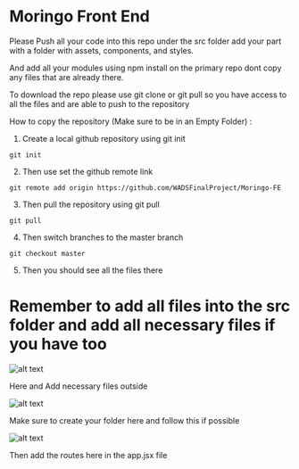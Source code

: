 # Moringo Front End

Please Push all your code into this repo under the src folder
add your part with a folder with assets, components, and styles.

And add all your modules using npm install on the primary repo dont copy any files that are already there.

To download the repo please use git clone or git pull so you have access to all the files and are able to push to the repository

How to copy the repository (Make sure to be in an Empty Folder) :
1. Create a local github repository using git init
```
git init
```
2. Then use set the github remote link
```
git remote add origin https://github.com/WADSFinalProject/Moringo-FE
```
3. Then pull the repository using git pull
```
git pull
```
4. Then switch branches to the master branch
```
git checkout master
```
5. Then you should see all the files there

# Remember to add all files into the src folder and add all necessary files if you have too
![alt text](SRCImage.png)

Here and Add necessary files outside

![alt text](FolderImage.png)

Make sure to create your folder here and follow this if possible

![alt text](RouteImage.png)

Then add the routes here in the app.jsx file
